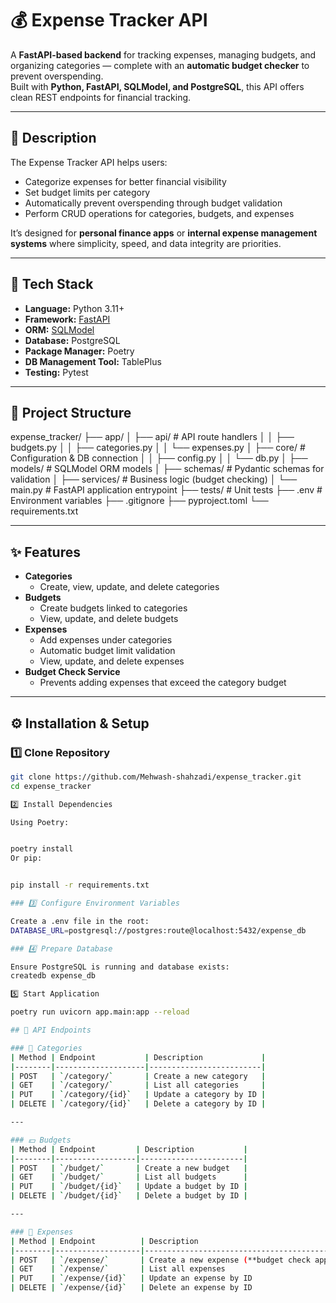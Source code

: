 # 💰 Expense Tracker API

A **FastAPI-based backend** for tracking expenses, managing budgets, and organizing categories — complete with an **automatic budget checker** to prevent overspending.  
Built with **Python, FastAPI, SQLModel, and PostgreSQL**, this API offers clean REST endpoints for financial tracking.

---

## 📖 Description

The Expense Tracker API helps users:

- Categorize expenses for better financial visibility
- Set budget limits per category
- Automatically prevent overspending through budget validation
- Perform CRUD operations for categories, budgets, and expenses

It’s designed for **personal finance apps** or **internal expense management systems** where simplicity, speed, and data integrity are priorities.

---

## 🚀 Tech Stack

- **Language:** Python 3.11+
- **Framework:** [FastAPI](https://fastapi.tiangolo.com/)
- **ORM:** [SQLModel](https://sqlmodel.tiangolo.com/)
- **Database:** PostgreSQL
- **Package Manager:** Poetry
- **DB Management Tool:** TablePlus
- **Testing:** Pytest

---

## 📂 Project Structure

expense_tracker/
├── app/
│ ├── api/ # API route handlers
│ │ ├── budgets.py
│ │ ├── categories.py
│ │ └── expenses.py
│ ├── core/ # Configuration & DB connection
│ │ ├── config.py
│ │ └── db.py
│ ├── models/ # SQLModel ORM models
│ ├── schemas/ # Pydantic schemas for validation
│ ├── services/ # Business logic (budget checking)
│ └── main.py # FastAPI application entrypoint
├── tests/ # Unit tests
├── .env # Environment variables
├── .gitignore
├── pyproject.toml
└── requirements.txt

---

## ✨ Features

- **Categories**
  - Create, view, update, and delete categories
- **Budgets**
  - Create budgets linked to categories
  - View, update, and delete budgets
- **Expenses**
  - Add expenses under categories
  - Automatic budget limit validation
  - View, update, and delete expenses
- **Budget Check Service**
  - Prevents adding expenses that exceed the category budget

---

## ⚙️ Installation & Setup

### 1️⃣ Clone Repository

```bash
git clone https://github.com/Mehwash-shahzadi/expense_tracker.git
cd expense_tracker

2️⃣ Install Dependencies

Using Poetry:


poetry install
Or pip:


pip install -r requirements.txt

### 3️⃣ Configure Environment Variables

Create a .env file in the root:
DATABASE_URL=postgresql://postgres:route@localhost:5432/expense_db

### 4️⃣ Prepare Database

Ensure PostgreSQL is running and database exists:
createdb expense_db

5️⃣ Start Application

poetry run uvicorn app.main:app --reload

## 📌 API Endpoints

### 📂 Categories
| Method | Endpoint           | Description             |
|--------|--------------------|-------------------------|
| POST   | `/category/`       | Create a new category   |
| GET    | `/category/`       | List all categories     |
| PUT    | `/category/{id}`   | Update a category by ID |
| DELETE | `/category/{id}`   | Delete a category by ID |

---

### 💵 Budgets
| Method | Endpoint         | Description           |
|--------|------------------|-----------------------|
| POST   | `/budget/`       | Create a new budget   |
| GET    | `/budget/`       | List all budgets      |
| PUT    | `/budget/{id}`   | Update a budget by ID |
| DELETE | `/budget/{id}`   | Delete a budget by ID |

---

### 🧾 Expenses
| Method | Endpoint          | Description                                         |
|--------|-------------------|-----------------------------------------------------|
| POST   | `/expense/`       | Create a new expense (**budget check applied**)     |
| GET    | `/expense/`       | List all expenses                                   |
| PUT    | `/expense/{id}`   | Update an expense by ID                             |
| DELETE | `/expense/{id}`   | Delete an expense by ID                             |
```
